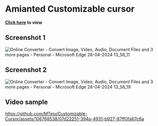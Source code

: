 # Amianted Customizable cursor

**[Click here](https://mteju.github.io/Customizable-Cursor/) to view**

## Screenshot 1
![Online Converter - Convert Image, Video, Audio,   Document Files and 3 more pages - Personal - Microsoft​ Edge 28-04-2024 13_56_11](https://github.com/MTeju/Customizable-Cursor/assets/106768538/5342cb8c-174f-4427-bf47-dc953dd287bd)

## Screenshot 2
![Online Converter - Convert Image, Video, Audio,   Document Files and 3 more pages - Personal - Microsoft​ Edge 28-04-2024 13_56_19](https://github.com/MTeju/Customizable-Cursor/assets/106768538/3028e15f-5856-46c9-9a03-8ad1b9719e7a)

## Video sample
https://github.com/MTeju/Customizable-Cursor/assets/106768538/07d22251-394a-4931-b927-87ff0fa67c6a
